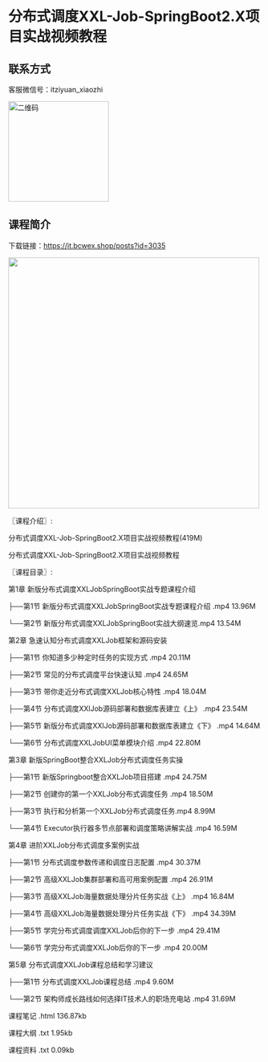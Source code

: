 # 分布式调度XXL-Job-SpringBoot2.X项目实战视频教程

## 联系方式

客服微信号：itziyuan_xiaozhi

<img src="https://ziyuanyun.oss-cn-guangzhou.aliyuncs.com/common/20240614073449/666b82192834a.jpg" width="200" height="200" alt="二维码">

## 课程简介

下载链接：https://it.bcwex.shop/posts?id=3035

<img src="https://ziyuanyun.oss-cn-guangzhou.aliyuncs.com/yun/20240515184925/66449335a2090.jpg" width="500" alt="">

  〖课程介绍〗:

 分布式调度XXL-Job-SpringBoot2.X项目实战视频教程(419M)

 分布式调度XXL-Job-SpringBoot2.X项目实战视频教程



 〖课程目录〗:

 第1章 新版分布式调度XXLJobSpringBoot实战专题课程介绍

 ├──第1节 新版分布式调度XXLJobSpringBoot实战专题课程介绍 .mp4 13.96M

 └──第2节 新版分布式调度XXLJobSpringBoot实战大纲速览.mp4 13.54M

 第2章 急速认知分布式调度XXLJob框架和源码安装

 ├──第1节 你知道多少种定时任务的实现方式 .mp4 20.11M

 ├──第2节 常见的分布式调度平台快速认知 .mp4 24.65M

 ├──第3节 带你走近分布式调度XXLJob核心特性 .mp4 18.04M

 ├──第4节 分布式调度XXlJob源码部署和数据库表建立《上》 .mp4 23.54M

 ├──第5节 新版分布式调度XXlJob源码部署和数据库表建立《下》 .mp4 14.64M

 └──第6节 分布式调度XXLJobUI菜单模块介绍 .mp4 22.80M

 第3章 新版SpringBoot整合XXLJob分布式调度任务实操

 ├──第1节 新版Springboot整合XXLJob项目搭建 .mp4 24.75M

 ├──第2节 创建你的第一个XXLJob分布式调度任务 .mp4 18.50M

 ├──第3节 执行和分析第一个XXLJob分布式调度任务.mp4 8.99M

 └──第4节 Executor执行器多节点部署和调度策略讲解实战 .mp4 16.59M

 第4章 进阶XXLJob分布式调度多案例实战

 ├──第1节 分布式调度参数传递和调度日志配置 .mp4 30.37M

 ├──第2节 高级XXLJob集群部署和高可用案例配置 .mp4 26.91M

 ├──第3节 高级XXLJob海量数据处理分片任务实战《上》 .mp4 16.84M

 ├──第4节 高级XXLJob海量数据处理分片任务实战《下》 .mp4 34.39M

 ├──第5节 学完分布式调度调度XXLJob后你的下一步 .mp4 29.41M

 └──第6节 学完分布式调度XXLJob后你的下一步 .mp4 20.00M

 第5章 分布式调度XXLJob课程总结和学习建议

 ├──第1节 分布式调度XXLJob课程总结 .mp4 9.60M

 └──第2节 架构师成长路线如何选择IT技术人的职场充电站 .mp4 31.69M

 课程笔记 .html 136.87kb

 课程大纲 .txt 1.95kb

 课程资料 .txt 0.09kb

  
